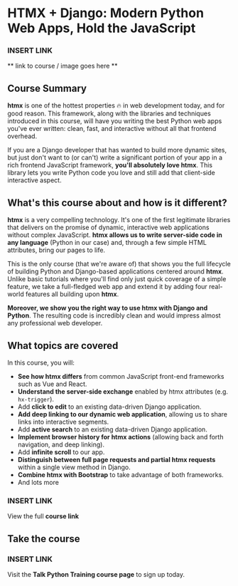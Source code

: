 # HTMX + Django: Modern Python Web Apps, Hold the JavaScript

### INSERT LINK

** link to course / image goes here **

## Course Summary

**htmx** is one of the hottest properties 🔥 in web development today, and for
good reason. This framework, along with the libraries and techniques
introduced in this course, will have you writing the best Python web apps
you've ever written: clean, fast, and interactive without all that frontend
overhead.

If you are a Django developer that has wanted to build more dynamic sites, but
just don't want to (or can't) write a significant portion of your app in a
rich frontend JavaScript framework, **you'll absolutely love htmx**. This
library lets you write Python code you love and still add that client-side
interactive aspect.

## What's this course about and how is it different?

**htmx** is a very compelling technology. It's one of the first legitimate
libraries that delivers on the promise of dynamic, interactive web
applications without complex JavaScript. **htmx allows us to write server-side
code in any language** (Python in our case) and, through a few simple HTML
attributes, bring our pages to life.

This is the only course (that we're aware of) that shows you the full
lifecycle of building Python and Django-based applications centered around
**htmx**. Unlike basic tutorials where you'll find only just quick coverage of
a simple feature, we take a full-fledged web app and extend it by adding four
real-world features all building upon **htmx**.

**Moreover, we show you the right way to use htmx with Django and Python**. The
resulting code is incredibly clean and would impress almost any professional
web developer.


## What topics are covered

In this course, you will:

- **See how htmx differs** from common JavaScript front-end frameworks such as Vue and React.
- **Understand the server-side exchange** enabled by htmx attributes (e.g. `hx-trigger`).
- Add **click to edit** to an existing data-driven Django application.
- **Add deep linking to our dynamic web application**, allowing us to share links into interactive segments.
- Add **active search** to an existing data-driven Django application.
- **Implement browser history for htmx actions** (allowing back and forth navigation, and deep linking).
- Add **infinite scroll** to our app.
- **Distinguish between full page requests and partial htmx requests** within a single view method in Django.
- **Combine htmx with Bootstrap** to take advantage of both frameworks.
- And lots more

### INSERT LINK

View the full  **course link**

## Take the course

### INSERT LINK

Visit the **Talk Python Training course page** to sign up today.

